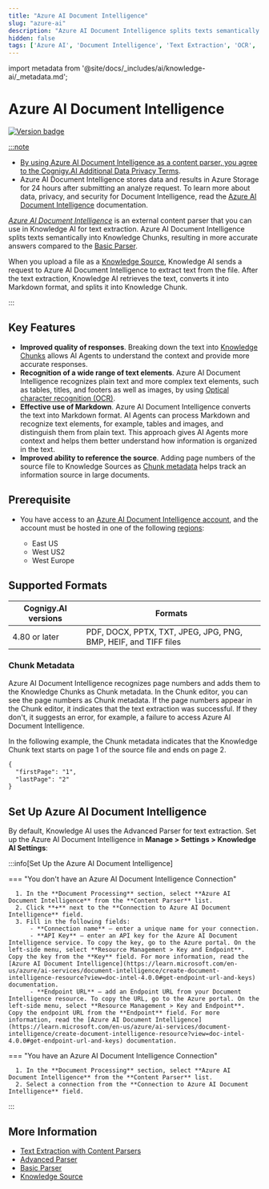 ```yaml
---
title: "Azure AI Document Intelligence"
slug: "azure-ai"
description: "Azure AI Document Intelligence splits texts semantically into Knowledge Chunks, resulting in more accurate answers compared to the Basic Parser."
hidden: false
tags: ['Azure AI', 'Document Intelligence', 'Text Extraction', 'OCR', 'Document Processing', 'Content Parsing']
---
```


import metadata from '@site/docs/_includes/ai/knowledge-ai/_metadata.md';



# Azure AI Document Intelligence

<a href="../../../../../release-notes/4.80.md" /><img src="https://img.shields.io/badge/Added in-v4.80-blue.svg" alt="Version badge" />

:::note

  - By using Azure AI Document Intelligence as a content parser, you agree to the [Cognigy.AI Additional Data Privacy Terms](https://www.cognigy.com/additional-privacy-terms).
  - Azure AI Document Intelligence stores data and results in Azure Storage for 24 hours after submitting an analyze request. To learn more about data, privacy, and security for Document Intelligence, read the [Azure AI Document Intelligence](https://learn.microsoft.com/en-us/legal/cognitive-services/document-intelligence/data-privacy-security) documentation.

  _[Azure AI Document Intelligence](https://learn.microsoft.com/en-us/azure/ai-services/document-intelligence/)_ is an external content parser that you can use in Knowledge AI for text extraction. Azure AI Document Intelligence splits texts semantically into Knowledge Chunks, resulting in more accurate answers compared to the [Basic Parser](basic-parser.md).

  When you upload a file as a [Knowledge Source](../knowledge-source.md), Knowledge AI sends a request to Azure AI Document Intelligence to extract text from the file. After the text extraction, Knowledge AI retrieves the text, converts it into Markdown format, and splits it into Knowledge Chunk.

:::


## Key Features

- **Improved quality of responses**. Breaking down the text into [Knowledge Chunks](../../knowledge-chunk/knowledge-chunk.md) allows AI Agents to understand the context and provide more accurate responses.
- **Recognition of a wide range of text elements**. Azure AI Document Intelligence recognizes plain text and more complex text elements, such as tables, titles, and footers as well as images, by using [Optical character recognition (OCR)](https://en.wikipedia.org/wiki/Optical_character_recognition).
- **Effective use of Markdown**. Azure AI Document Intelligence converts the text into Markdown format. AI Agents can process Markdown and recognize text elements, for example, tables and images, and distinguish them from plain text. This approach gives AI Agents more context and helps them better understand how information is organized in the text.
- **Improved ability to reference the source**. Adding page numbers of the source file to Knowledge Sources as [Chunk metadata](#chunk-metadata) helps track an information source in large documents.

## Prerequisite

- You have access to an [Azure AI Document Intelligence account](https://azure.microsoft.com/en-us/products/ai-services/ai-document-intelligence), and the account must be hosted in one of the following [regions](https://datacenters.microsoft.com/globe/explore):

    - East US
    - West US2
    - West Europe

## Supported Formats

| Cognigy.AI versions | Formats                                                         |
|---------------------|-----------------------------------------------------------------|
| 4.80 or later       | PDF, DOCX, PPTX, TXT, JPEG, JPG, PNG, BMP, HEIF, and TIFF files |

### Chunk Metadata

<metadata />

Azure AI Document Intelligence recognizes page numbers and adds them to the Knowledge Chunks as Chunk metadata. In the Chunk editor, you can see the page numbers as Chunk metadata. If the page numbers appear in the Chunk editor, it indicates that the text extraction was successful. If they don't, it suggests an error, for example, a failure to access Azure AI Document Intelligence.

In the following example, the Chunk metadata indicates that the Knowledge Chunk text starts on page 1 of the source file and ends on page 2.

```txt
{
  "firstPage": "1",
  "lastPage": "2"
}
```

## Set Up Azure AI Document Intelligence

By default, Knowledge AI uses the Advanced Parser for text extraction. Set up the Azure AI Document Intelligence in **Manage > Settings > Knowledge AI Settings**:

:::info[Set Up the Azure AI Document Intelligence]

  === "You don't have an Azure AI Document Intelligence Connection"

      1. In the **Document Processing** section, select **Azure AI Document Intelligence** from the **Content Parser** list.
      2. Click **+** next to the **Connection to Azure AI Document Intelligence** field.
      3. Fill in the following fields:
          - **Connection name** — enter a unique name for your connection.
          - **API Key** — enter an API key for the Azure AI Document Intelligence service. To copy the key, go to the Azure portal. On the left-side menu, select **Resource Management > Key and Endpoint**. Copy the key from the **Key** field. For more information, read the [Azure AI Document Intelligence](https://learn.microsoft.com/en-us/azure/ai-services/document-intelligence/create-document-intelligence-resource?view=doc-intel-4.0.0#get-endpoint-url-and-keys) documentation.
          - **Endpoint URL** — add an Endpoint URL from your Document Intelligence resource. To copy the URL, go to the Azure portal. On the left-side menu, select **Resource Management > Key and Endpoint**. Copy the endpoint URL from the **Endpoint** field. For more information, read the [Azure AI Document Intelligence](https://learn.microsoft.com/en-us/azure/ai-services/document-intelligence/create-document-intelligence-resource?view=doc-intel-4.0.0#get-endpoint-url-and-keys) documentation.

  === "You have an Azure AI Document Intelligence Connection"

      1. In the **Document Processing** section, select **Azure AI Document Intelligence** from the **Content Parser** list.
      2. Select a connection from the **Connection to Azure AI Document Intelligence** field.

:::


## More Information

- [Text Extraction with Content Parsers](overview.md)
- [Advanced Parser](advanced-parser.md)
- [Basic Parser](basic-parser.md)
- [Knowledge Source](../knowledge-source.md)